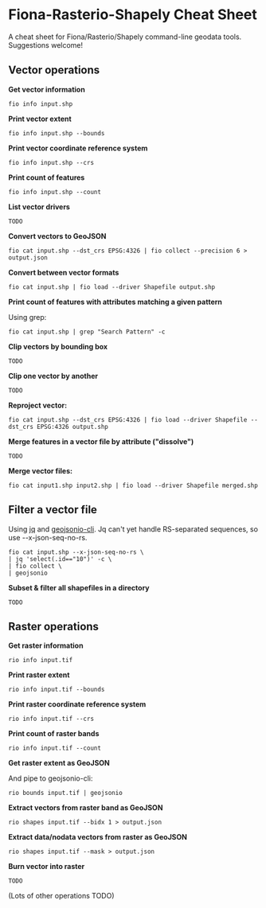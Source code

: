 Fiona-Rasterio-Shapely Cheat Sheet
==================================

A cheat sheet for Fiona/Rasterio/Shapely command-line geodata tools. Suggestions welcome!

Vector operations
---

__Get vector information__

	fio info input.shp

__Print vector extent__

	fio info input.shp --bounds

__Print vector coordinate reference system__

	fio info input.shp --crs
	
__Print count of features__

	fio info input.shp --count
	
__List vector drivers__

	TODO

__Convert vectors to GeoJSON__

	fio cat input.shp --dst_crs EPSG:4326 | fio collect --precision 6 > output.json

__Convert between vector formats__

	fio cat input.shp | fio load --driver Shapefile output.shp

__Print count of features with attributes matching a given pattern__

Using grep:

	fio cat input.shp | grep "Search Pattern" -c

__Clip vectors by bounding box__

	TODO

__Clip one vector by another__

	TODO

__Reproject vector:__

	fio cat input.shp --dst_crs EPSG:4326 | fio load --driver Shapefile --dst_crs EPSG:4326 output.shp
	
__Merge features in a vector file by attribute ("dissolve")__

  	TODO

__Merge vector files:__

  	fio cat input1.shp input2.shp | fio load --driver Shapefile merged.shp

## Filter a vector file

Using [jq](http://stedolan.github.io/jq/) and [geojsonio-cli](https://github.com/mapbox/geojsonio-cli). Jq can't
yet handle RS-separated sequences, so use --x-json-seq-no-rs.

	fio cat input.shp --x-json-seq-no-rs \
	| jq 'select(.id=="10")' -c \
	| fio collect \
	| geojsonio

__Subset & filter all shapefiles in a directory__

  	TODO

Raster operations
---
__Get raster information__

	rio info input.tif

__Print raster extent__

	rio info input.tif --bounds

__Print raster coordinate reference system__

	rio info input.tif --crs
	
__Print count of raster bands__

	rio info input.tif --count

__Get raster extent as GeoJSON__

And pipe to geojsonio-cli:

	rio bounds input.tif | geojsonio

__Extract vectors from raster band as GeoJSON__

	rio shapes input.tif --bidx 1 > output.json

__Extract data/nodata vectors from raster as GeoJSON__

	rio shapes input.tif --mask > output.json
	
__Burn vector into raster__

	TODO

(Lots of other operations TODO)
